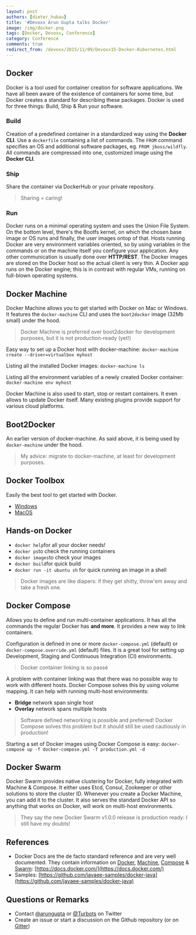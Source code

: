 ```yaml
---
layout: post
authors: [dieter_hubau]
title: '#Devoxx Arun Gupta talks Docker'
image: /img/docker.png
tags: [Docker, Devoxx, Conference]
category: Conference
comments: true
redirect_from: /devoxx/2015/11/09/Devoxx15-Docker-Kubernetes.html
---
```

## Docker
Docker is a tool used for container creation for software applications. We have all been aware of the existence of containers for some time, but Docker creates a standard for describing these packages.
Docker is used for three things: Build, Ship & Run your software.

### Build
Creation of a predefined container in a standardized way using the **Docker CLI**.
Use a `dockerfile` containing a list of commands. The `FROM` command specifies an OS and additional software packages, eg. `FROM jboss/wildfly`. All  commands are compressed into one, customized image using the **Docker CLI**.

### Ship
Share the container via DockerHub or your private repository.

> Sharing = caring!

### Run
Docker runs on a minimal operating system and uses the Union File System. On the bottom level, there's the Bootfs kernel, on which the chosen base image or OS runs and finally, the user images ontop of that.
Hosts running Docker are very environment variables oriented, so by using variables in the commands or on the machine itself you configure your application. Any other communication is usually done over **HTTP/REST**. The Docker images are stored on the Docker host so the actual client is very thin. A Docker app runs on the Docker engine; this is in contrast with regular VMs, running on full-blown operating systems.

## Docker Machine
Docker Machine allows you to get started with Docker on Mac or Windows. It features the `docker-machine` CLI and uses the `boot2docker` image (32Mb small) under the hood.

> Docker Machine is preferred over boot2docker for development purposes, but it is not production-ready (yet!)

Easy way to set up a Docker host with docker-machine:
`docker-machine create --driver=virtualbox myhost`

Listing all the installed Docker images:
`docker-machine ls`

Listing all the environment variables of a newly created Docker container:
`docker-machine env myhost`

Docker Machine is also used to start, stop or restart containers. It even allows to update Docker itself.
Many existing plugins provide support for various cloud platforms.

## Boot2Docker
An earlier version of docker-machine. As said above, it is being used by `docker-machine` under the hood.

> My advice: migrate to docker-machine, at least for development purposes.

## Docker Toolbox
Easily the best tool to get started with Docker.

- [Windows](http://docs.docker.com/windows/started/)
- [MacOS](http://docs.docker.com/mac/started/)

## Hands-on Docker
- `docker help`for all your docker needs!
- `docker ps`to check the running containers
- `docker images`to check your images
- `docker build`for quick build
- `docker run -it ubuntu sh` for quick running an image in a shell
 
> Docker images are like diapers: if they get shitty, throw'em away and take a fresh one.

## Docker Compose
Allows you to define and run multi-container applications. It has all the commands the regular Docker has **and more**.
It provides a new way to link containers.

Configuration is defined in one or more `docker-compose.yml` (default) or `docker-compose.override.yml` (default) files.
It is a great tool for setting up Development, Staging and Continuous Integration (CI) environments.

> Docker container linking is so passé

A problem with container linking was that there was no possible way to work with different hosts. Docker Compose solves this by using volume mapping.
It can help with running multi-host environments:

- **Bridge** network span single host
- **Overlay** network spans multiple hosts

> Software defined networking is possible and preferred! Docker Compose solves this problem but it should still be used cautiously in production!

Starting a set of Docker images using Docker Compose is easy:
`docker-compose up -f docker-compose.yml -f production.yml -d`

## Docker Swarm
Docker Swarm provides native clustering for Docker, fully integrated with Machine & Compose. It either uses Etcd, Consul, Zookeeper or other solutions to store the cluster ID.
Whenever you create a Docker Machine, you can add it to the cluster. It also serves the standard Docker API so anything that works on Docker, will work on multi-host environments.

> They say the new Docker Swarm v1.0.0 release is production ready: I still have my doubts!

## References
- Docker Docs are the de facto standard reference and are very well documented. They contain information on [Docker](https://docs.docker.com), [Machine](https://docs.docker.com/machine), [Compose](https://docs.docker.com/compose) & [Swarm](https://docs.docker.com/swarm): [https://docs.docker.com/](https://docs.docker.com/)
- Samples: [https://github.com/javaee-samples/docker-java](https://github.com/javaee-samples/docker-java)

## Questions or Remarks
- Contact [@arungupta](https://twitter.com/arungupta)  or [@Turbots](https://twitter.com/dhubau) on Twitter
- Create an issue or start a discussion on the Github repository (or on [Gitter](https://gitter.im/docker/docker))
